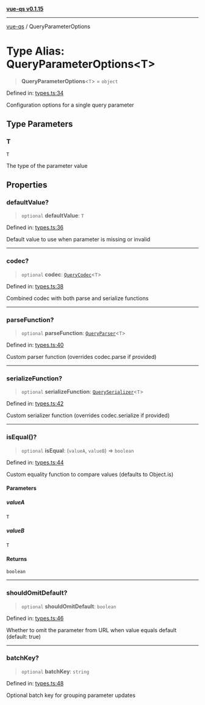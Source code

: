 [**vue-qs v0.1.15**](../README.md)

***

[vue-qs](../README.md) / QueryParameterOptions

# Type Alias: QueryParameterOptions\<T\>

> **QueryParameterOptions**\<`T`\> = `object`

Defined in: [types.ts:34](https://github.com/iamsomraj/vue-qs/blob/a3913bb25b71fcd11c340c11649682158fe4657a/src/types.ts#L34)

Configuration options for a single query parameter

## Type Parameters

### T

`T`

The type of the parameter value

## Properties

### defaultValue?

> `optional` **defaultValue**: `T`

Defined in: [types.ts:36](https://github.com/iamsomraj/vue-qs/blob/a3913bb25b71fcd11c340c11649682158fe4657a/src/types.ts#L36)

Default value to use when parameter is missing or invalid

***

### codec?

> `optional` **codec**: [`QueryCodec`](QueryCodec.md)\<`T`\>

Defined in: [types.ts:38](https://github.com/iamsomraj/vue-qs/blob/a3913bb25b71fcd11c340c11649682158fe4657a/src/types.ts#L38)

Combined codec with both parse and serialize functions

***

### parseFunction?

> `optional` **parseFunction**: [`QueryParser`](QueryParser.md)\<`T`\>

Defined in: [types.ts:40](https://github.com/iamsomraj/vue-qs/blob/a3913bb25b71fcd11c340c11649682158fe4657a/src/types.ts#L40)

Custom parser function (overrides codec.parse if provided)

***

### serializeFunction?

> `optional` **serializeFunction**: [`QuerySerializer`](QuerySerializer.md)\<`T`\>

Defined in: [types.ts:42](https://github.com/iamsomraj/vue-qs/blob/a3913bb25b71fcd11c340c11649682158fe4657a/src/types.ts#L42)

Custom serializer function (overrides codec.serialize if provided)

***

### isEqual()?

> `optional` **isEqual**: (`valueA`, `valueB`) => `boolean`

Defined in: [types.ts:44](https://github.com/iamsomraj/vue-qs/blob/a3913bb25b71fcd11c340c11649682158fe4657a/src/types.ts#L44)

Custom equality function to compare values (defaults to Object.is)

#### Parameters

##### valueA

`T`

##### valueB

`T`

#### Returns

`boolean`

***

### shouldOmitDefault?

> `optional` **shouldOmitDefault**: `boolean`

Defined in: [types.ts:46](https://github.com/iamsomraj/vue-qs/blob/a3913bb25b71fcd11c340c11649682158fe4657a/src/types.ts#L46)

Whether to omit the parameter from URL when value equals default (default: true)

***

### batchKey?

> `optional` **batchKey**: `string`

Defined in: [types.ts:48](https://github.com/iamsomraj/vue-qs/blob/a3913bb25b71fcd11c340c11649682158fe4657a/src/types.ts#L48)

Optional batch key for grouping parameter updates
